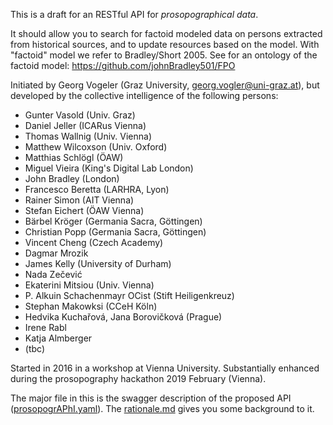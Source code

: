 This is a draft for an RESTful API for *prosopographical data*.

It should allow you to search for factoid modeled data on persons extracted from historical sources, and to update resources based on the model.
With "factoid" model we refer to Bradley/Short 2005. See for an ontology of the factoid model: https://github.com/johnBradley501/FPO

Initiated by Georg Vogeler (Graz University, georg.vogler@uni-graz.at), but developed by the collective intelligence of the following persons:
* Gunter Vasold (Univ. Graz)
* Daniel Jeller (ICARus Vienna)
* Thomas Wallnig (Univ. Vienna)
* Matthew Wilcoxson (Univ. Oxford)
* Matthias Schlögl (ÖAW)
* Miguel Vieira (King's Digital Lab London)
* John Bradley (London)
* Francesco Beretta (LARHRA, Lyon)
* Rainer Simon (AIT Vienna)
* Stefan Eichert (ÖAW Vienna)
* Bärbel Kröger (Germania Sacra, Göttingen)
* Christian Popp (Germania Sacra, Göttingen)
* Vincent Cheng (Czech Academy)
* Dagmar Mrozik
* James Kelly (University of Durham)
* Nada Zečević
* Ekaterini Mitsiou (Univ. Vienna)
* P. Alkuin Schachenmayr OCist (Stift Heiligenkreuz)
* Stephan Makowksi (CCeH Köln)
* Hedvika Kuchařová, Jana Borovičková (Prague)
* Irene Rabl
* Katja Almberger
* (tbc)

Started in 2016 in a workshop at Vienna University.
Substantially enhanced during the prosopography hackathon 2019 February (Vienna).

The major file in this is the swagger description of the proposed API ([prosopogrAPhI.yaml](https://github.com/GVogeler/prosopogrAPhI/blob/master/prosoprAPhI.yaml)). The [rationale.md](rationale.md) gives you some background to it.
